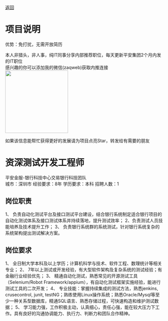 [返回](../../)

# 项目说明

优势：免打扰，无需开放简历

本人非猎头，非人事，纯IT同事分享内部推荐职位，每天更新平安集团2个月内发的IT职位  
感兴趣的你可以添加我的微信(zaqweb)获取内推连接  
<img src="https://github.com/zaqweb/PA-IT-JOBS/blob/master/WechatICode.jpeg"  height="200" width="200">

如果该信息能帮忙获得更好的发展请为项目点亮Star，转发给有需要的朋友

# 资深测试开发工程师
平安金服-银行科技中心交易银行科技团队  
城市：深圳市 经验要求：8年 学历要求：本科  招聘人数：1

## 岗位职责
1、 负责自动化测试平台及接口测试平台建设，结合银行系统制定适合银行项目的自动化测试体系及接口测试体系并持续落地，提升测试效率；
2、负责测试人员技能培养及技术提升工作；
3、 负责银行系统群的系统测试，针对银行系统复杂的系统架构提出测试解决方案。

## 岗位要求
1、	全日制大学本科及以上学历；计算机科学与技术、软件工程、数理统计等相关专业； 
2、	7年以上测试或开发经验，有大型软件架构及复杂系统的测试经验；有金融行业经验优先；
3、	精通自动化测试，熟悉常见的开源测试工具（Selenium/Robot Framework/appium），有自动化测试框架实施经验，能进行测试工具的二次开发；
4、	专业技能：掌握持续集成的测试方法，熟悉jenkins, crusecontrol, junit, testNG；熟练使用Linux操作系统；熟悉Oracle/Mysql等至少一种关系型数据库，精通SQL语言、熟悉存储过程，可快速构造和维护测试数据；
5、	学习能力强，工作积极主动，认真细心，责任心强，能在较大压力下工作。具有良好的沟通协调能力、执行力、判断力和团队合作精神。




